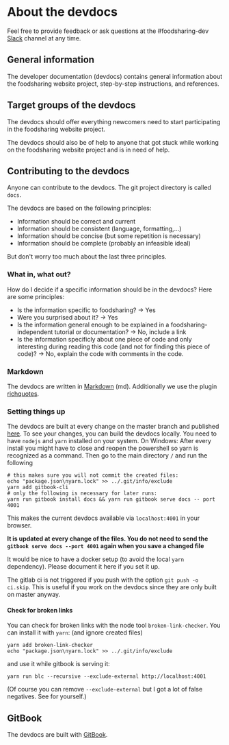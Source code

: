 # About the devdocs

Feel free to provide feedback or ask questions at the #foodsharing-dev [Slack](https://slackin.yunity.org/) channel at any time.

## General information

The developer documentation (devdocs) contains general information about the foodsharing website project, step-by-step instructions, and references.

## Target groups of the devdocs

The devdocs should offer everything newcomers need to start participating in the foodsharing website project.

The devdocs should also be of help to anyone that got stuck while working on the foodsharing website project and is in need of help.

## Contributing to the devdocs

Anyone can contribute to the devdocs. The git project directory is called `docs`.

The devdocs are based on the following principles:

- Information should be correct and current
- Information should be consistent (language, formatting,...)
- Information should be concise (but some repetition is necessary)
- Information should be complete (probably an infeasible ideal)

But don't worry too much about the last three principles.
<!-- There are people solely dedicated to improving the devdocs. -->

### What in, what out?

How do I decide if a specific information should be in the devdocs?
Here are some principles:
- Is the information specific to foodsharing? -> Yes
- Were you surprised about it? -> Yes
- Is the information general enough to be explained in a foodsharing-independent tutorial or documentation? -> No, include a link
- Is the information specificly about one piece of code and only interesting during reading this code (and not for finding this piece of code)? -> No, explain the code with comments in the code.

### Markdown

The devdocs are written in [Markdown](https://docs.gitbook.com/editing-content/markdown) (md).
Additionally we use the plugin [richquotes](https://github.com/erixtekila/gitbook-plugin-richquotes).

### Setting things up

The devdocs are built at every change on the master branch and published [here](https://devdocs.foodsharing.network).
To see your changes, you can build the devdocs locally.
You need to have `nodejs` and `yarn` installed on your system. On Windows: After every install you might have to close and reopen the powershell so yarn is recognized as a command. Then go to the main directory `/` and run the following
```
# this makes sure you will not commit the created files:
echo "package.json\nyarn.lock" >> ../.git/info/exclude
yarn add gitbook-cli
# only the following is necessary for later runs:
yarn run gitbook install docs && yarn run gitbook serve docs -- port 4001
```
This makes the current devdocs available via `localhost:4001` in your browser.

**It is updated at every change of the files. You do not need to send the `gitbook serve docs --port 4001` again when you save a changed file**

It would be nice to have a docker setup (to avoid the local `yarn` dependency). Please document it here if you set it up.

The gitlab ci is not triggered if you push with the option `git push -o ci.skip`.
This is useful if you work on the devdocs since they are only built on master anyway.

#### Check for broken links

You can check for broken links with the node tool `broken-link-checker`.
You can install it with `yarn`: (and ignore created files)

```
yarn add broken-link-checker
echo "package.json\nyarn.lock" >> ../.git/info/exclude
```

and use it while gitbook is serving it:

```
yarn run blc --recursive --exclude-external http://localhost:4001
```
(Of course you can remove `--exclude-external` but I got a lot of false
negatives. See for yourself.)

## GitBook

The devdocs are built with [GitBook](https://docs.gitbook.com/).
